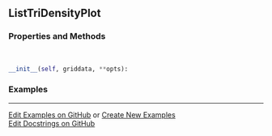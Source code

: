 ## <a id="McUtils.Plots.Plots.ListTriDensityPlot">ListTriDensityPlot</a>


### Properties and Methods
<a id="McUtils.Plots.Plots.ListTriDensityPlot.__init__" class="docs-object-method">&nbsp;</a>
```python
__init__(self, griddata, **opts): 
```

### Examples


___

[Edit Examples on GitHub](https://github.com/McCoyGroup/References/edit/gh-pages/Documentation/examples/McUtils/Plots/Plots/ListTriDensityPlot.md) or 
[Create New Examples](https://github.com/McCoyGroup/References/new/gh-pages/?filename=Documentation/examples/McUtils/Plots/Plots/ListTriDensityPlot.md) <br/>
[Edit Docstrings on GitHub](https://github.com/McCoyGroup/McUtils/edit/master/Plots/Plots.py?message=Update%20Docs)